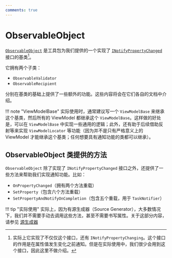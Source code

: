 ```yaml
---
comments: true
---
```


# ObservableObject

[`ObservableObject`](https://github.com/CommunityToolkit/dotnet/blob/main/src/CommunityToolkit.Mvvm/ComponentModel/ObservableObject.cs "ObservableObject 源代码") 是工具包为我们提供的一个实现了 [`INotifyPropertyChanged`](https://source.dot.net/#System.ObjectModel/System/ComponentModel/INotifyPropertyChanged.cs,fd4b42d7e29d53e5 "INotifyPropertyChanged 源代码") 接口的基类[^1]。

它拥有两个子类：

- `ObservableValidator`
- `ObservableRecipient`

分别在基类的基础上提供了一些额外的功能。这些内容将会在它们各自的文档中介绍。

!!! note "ViewModelBase"
    实际使用时，通常建议写一个 `ViewModelBase` 来继承这个基类，然后所有的 ViewModel 都继承这个 `ViewModelBase`。这样做的好处是，可以在 `ViewModelBase` 中实现一些通用的逻辑；此外，还有助于后续借助反射等来实现 `ViewModelLocator` 等功能（因为并不是只有严格意义上的 ViewModel 才能继承这个基类；任何想要具有通知功能的类都可以继承）。

[^1]: 实际上它实现了不仅仅这个接口，还有 `INotifyPropertyChanging`。这个接口的作用是在属性值发生变化之前通知。但是在实际使用中，我们很少会用到这个接口，因此这里不做介绍。

## ObservableObject 类提供的方法

`ObservableObject` 除了实现了 `INotifyPropertyChanged` 接口之外，还提供了一些方法来帮助我们实现通知功能。比如：

- `OnPropertyChanged`（拥有两个方法重载）
- `SetProperty`（包含六个方法重载）
- `SetPropertyAndNotifyOnCompletion`（包含五个重载，用于 `TaskNotifier`）

!!! tip "实际使用"
    实际上，因为有源生成器（Source Generator），大多数情况下，我们并不需要手动去调用这些方法，甚至不需要书写属性。关于这部分内容，请参见 [源生成器](../../Source%20Generator/index.md)